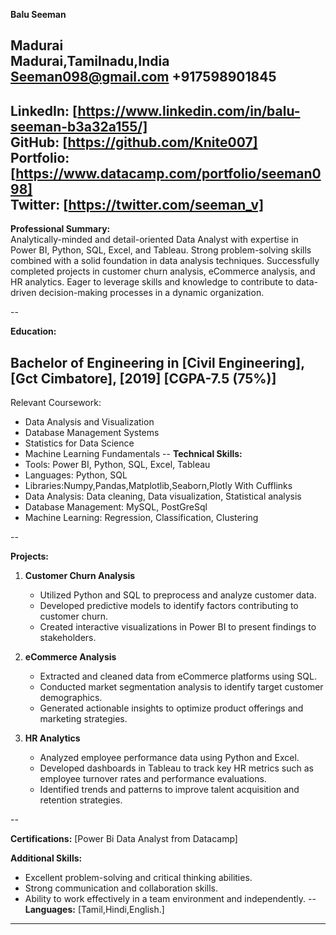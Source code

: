 **Balu Seeman**

Madurai  
Madurai,Tamilnadu,India  
Seeman098@gmail.com
+917598901845  
--

**LinkedIn:** [https://www.linkedin.com/in/balu-seeman-b3a32a155/]  
**GitHub:** [https://github.com/Knite007]  
**Portfolio:** [https://www.datacamp.com/portfolio/seeman098]  
**Twitter:** [https://twitter.com/seeman_v]
--

**Professional Summary:**  
Analytically-minded and detail-oriented Data Analyst with expertise in Power BI, Python, SQL, Excel, and Tableau. Strong problem-solving skills combined with a solid foundation in data analysis techniques. Successfully completed projects in customer churn analysis, eCommerce analysis, and HR analytics. Eager to leverage skills and knowledge to contribute to data-driven decision-making processes in a dynamic organization.

--

**Education:**

Bachelor of Engineering in [Civil Engineering], [Gct Cimbatore], [2019]
[CGPA-7.5 (75%)]
--
Relevant Coursework:
- Data Analysis and Visualization
- Database Management Systems
- Statistics for Data Science
- Machine Learning Fundamentals
--
**Technical Skills:**
- Tools: Power BI, Python, SQL, Excel, Tableau
- Languages: Python, SQL
- Libraries:Numpy,Pandas,Matplotlib,Seaborn,Plotly With Cufflinks
- Data Analysis: Data cleaning, Data visualization, Statistical analysis
- Database Management: MySQL, PostGreSql
- Machine Learning: Regression, Classification, Clustering

--

**Projects:**

1. **Customer Churn Analysis**
   - Utilized Python and SQL to preprocess and analyze customer data.
   - Developed predictive models to identify factors contributing to customer churn.
   - Created interactive visualizations in Power BI to present findings to stakeholders.

2. **eCommerce Analysis**
   - Extracted and cleaned data from eCommerce platforms using SQL.
   - Conducted market segmentation analysis to identify target customer demographics.
   - Generated actionable insights to optimize product offerings and marketing strategies.

3. **HR Analytics**
   - Analyzed employee performance data using Python and Excel.
   - Developed dashboards in Tableau to track key HR metrics such as employee turnover rates and performance evaluations.
   - Identified trends and patterns to improve talent acquisition and retention strategies.

--

**Certifications:**
[Power Bi Data Analyst from Datacamp]

**Additional Skills:**
- Excellent problem-solving and critical thinking abilities.
- Strong communication and collaboration skills.
- Ability to work effectively in a team environment and independently.
--
**Languages:**
[Tamil,Hindi,English.]

---
